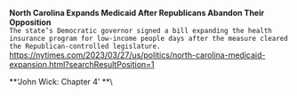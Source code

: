 **North Carolina Expands Medicaid After Republicans Abandon Their Opposition**\
`The state’s Democratic governor signed a bill expanding the health insurance program for low-income people days after the measure cleared the Republican-controlled legislature.`\
https://nytimes.com/2023/03/27/us/politics/north-carolina-medicaid-expansion.html?searchResultPosition=1

**‘John Wick: Chapter 4’ **\

